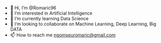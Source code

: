 - 👋 Hi, I’m @Romaric96
- 👀 I’m interested in Artificial Intelligence
- 🌱 I’m currently learning Data Science
- 💞️ I’m looking to collaborate on Machine Learning, Deep Learning, Big DATA
- 📫 How to reach me ngomseuromaric@gmail.com

<!---
Romaric96/Romaric96 is a ✨ special ✨ repository because its `README.md` (this file) appears on your GitHub profile.
You can click the Preview link to take a look at your changes.
--->

